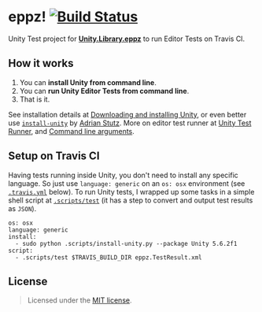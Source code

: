 # eppz! [![Build Status](https://travis-ci.org/eppz/Unity.Test.eppz.png?branch=master)](https://travis-ci.org/eppz/Unity.Test.eppz)

Unity Test project for [**Unity.Library.eppz**](https://github.com/eppz/Unity.Library.eppz) to run Editor Tests on Travis CI.

## How it works

1. You can **install Unity from command line**.
2. You can **run Unity Editor Tests from command line**.
3. That is it.

See installation details at [Downloading and installing Unity](https://docs.unity3d.com/Manual/InstallingUnity.html), or even better use [`install-unity`](https://github.com/sttz/install-unity) by [Adrian Stutz](https://github.com/sttz). More on editor test runner at [Unity Test Runner](https://docs.unity3d.com/Manual/testing-editortestsrunner.html), and [Command line arguments](https://docs.unity3d.com/Manual/CommandLineArguments.html).

## Setup on Travis CI

Having tests running inside Unity, you don't need to install any specific language. So just use `language: generic` on an `os: osx` environment (see [`.travis.yml`](.travis.yml) below). To run Unity tests, I wrapped up some tasks in a simple shell script at [`.scripts/test`](.scripts/test) (it has a step to convert and output test results as `JSON`).

```
os: osx
language: generic
install:  
  - sudo python .scripts/install-unity.py --package Unity 5.6.2f1
script:
  - .scripts/test $TRAVIS_BUILD_DIR eppz.TestResult.xml
```

## License

> Licensed under the [MIT license](http://en.wikipedia.org/wiki/MIT_License).